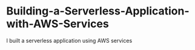 # Building-a-Serverless-Application-with-AWS-Services
I built a serverless application using AWS services
